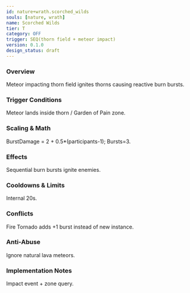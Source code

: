 ```yaml
---
id: nature+wrath.scorched_wilds
souls: [nature, wrath]
name: Scorched Wilds
tier: T
category: OFF
trigger: SEQ(thorn field + meteor impact)
version: 0.1.0
design_status: draft
---
```

### Overview
Meteor impacting thorn field ignites thorns causing reactive burn bursts.
### Trigger Conditions
Meteor lands inside thorn / Garden of Pain zone.
### Scaling & Math
BurstDamage = 2 + 0.5*(participants-1); Bursts=3.
### Effects
Sequential burn bursts ignite enemies.
### Cooldowns & Limits
Internal 20s.
### Conflicts
Fire Tornado adds +1 burst instead of new instance.
### Anti-Abuse
Ignore natural lava meteors.
### Implementation Notes
Impact event + zone query.
